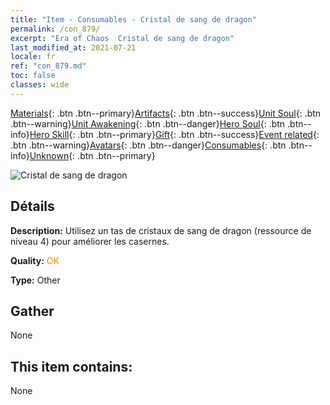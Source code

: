 ```yaml
---
title: "Item - Consumables - Cristal de sang de dragon"
permalink: /con_879/
excerpt: "Era of Chaos  Cristal de sang de dragon"
last_modified_at: 2021-07-21
locale: fr
ref: "con_879.md"
toc: false
classes: wide
---
```

 [Materials](/ItemsFR/){: .btn .btn--primary}[Artifacts](/ItemsFR/Artifacts/){: .btn .btn--success}[Unit Soul](/ItemsFR/UnitSoul/){: .btn .btn--warning}[Unit Awakening](/ItemsFR/UnitAwakening/){: .btn .btn--danger}[Hero Soul](/ItemsFR/HeroSoul/){: .btn .btn--info}[Hero Skill](/ItemsFR/HeroSkill/){: .btn .btn--primary}[Gift](/ItemsFR/Gift/){: .btn .btn--success}[Event related](/ItemsFR/Events/){: .btn .btn--warning}[Avatars](/ItemsFR/Avatars/){: .btn .btn--danger}[Consumables](/ItemsFR/Consumables/){: .btn .btn--info}[Unknown](/ItemsFR/Unknown/){: .btn .btn--primary}

 ![Cristal de sang de dragon](/images/t/i_116.png)

## Détails
 **Description:** Utilisez un tas de cristaux de sang de dragon (ressource de niveau 4) pour améliorer les casernes.

 **Quality:** <span style="color: #FF8C00">OK</span>

 **Type:** Other

## Gather

  None

## This item contains:

  None

